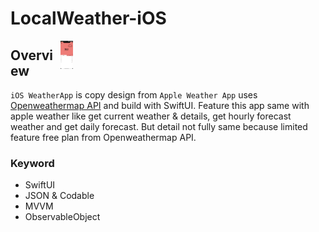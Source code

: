 # LocalWeather-iOS
<div style="width: 100px; height 60px;"><img src="https://github.com/Aviad94/LocalWeather-iOS/blob/master/Screenshot/Screenshot-1.png" width="20%" height="20%" align="right"></div>



## Overview

`iOS WeatherApp` is copy design from `Apple Weather App` uses [Openweathermap API](https://openweathermap.org/api) and build with SwiftUI. Feature this app same with apple weather like get current weather & details, get hourly forecast weather and get daily forecast. But detail not fully same because limited feature free plan from Openweathermap API.

### Keyword
- SwiftUI
- JSON & Codable
- MVVM
- ObservableObject

